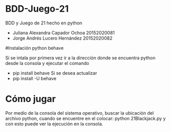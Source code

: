# BDD-Juego-21
BDD y Juego de 21 hecho en python

* Juliana Alexandra Capador Ochoa 20152020081
* Jorge Andrés Lucero Hernández 20152020082

#Instalación python behave

Si se intala por primera vez ir a la dirección donde se encuentra python desde la consola y ejecutar el comando 
* pip install behave
Si se desea actualizar
* pip install -U behave
# Cómo jugar

Por medio de la consola del sistema operativo, buscar la ubicación del archivo python, cuando se encuentre en el colocar:
python 21Blackjack.py y con esto puede ver la ejecución en la consola.
